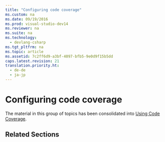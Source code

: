 ```yaml
---
title: "Configuring code coverage"
ms.custom: na
ms.date: 09/19/2016
ms.prod: visual-studio-dev14
ms.reviewer: na
ms.suite: na
ms.technology: 
  - devlang-csharp
ms.tgt_pltfrm: na
ms.topic: article
ms.assetid: 7c2ff6d9-a3bf-4097-bfb5-9e0d9f15b5dd
caps.latest.revision: 21
translation.priority.ht: 
  - de-de
  - ja-jp
---
```

# Configuring code coverage
The material in this group of topics has been consolidated into [Using Code Coverage](../vs140/Using-Code-Coverage-to-Determine-How-Much-Code-is-being-Tested.md).  
  
## Related Sections